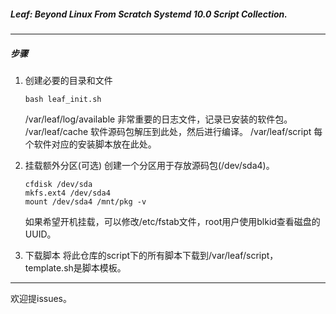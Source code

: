 ##### Leaf: Beyond Linux From Scratch Systemd 10.0 Script Collection.

---

##### 步骤

1. 创建必要的目录和文件
	```
	bash leaf_init.sh
	```
	/var/leaf/log/available 非常重要的日志文件，记录已安装的软件包。
	/var/leaf/cache         软件源码包解压到此处，然后进行编译。
	/var/leaf/script        每个软件对应的安装脚本放在此处。


2. 挂载额外分区(可选)
	创建一个分区用于存放源码包(/dev/sda4)。
	```
	cfdisk /dev/sda
	mkfs.ext4 /dev/sda4
	mount /dev/sda4 /mnt/pkg -v
	```
	如果希望开机挂载，可以修改/etc/fstab文件，root用户使用blkid查看磁盘的UUID。


3. 下载脚本
	将此仓库的script下的所有脚本下载到/var/leaf/script，template.sh是脚本模板。

---

欢迎提issues。
